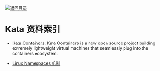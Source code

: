 [![返回目录](https://parg.co/UGo)](https://parg.co/b4z) 


# Kata 资料索引

* [Kata Containers](https://katacontainers.io/): Kata Containers is a new open source project building extremely lightweight virtual machines that seamlessly plug into the containers ecosystem.

* [Linux Namespaces 机制](http://blog.csdn.net/preterhuman_peak/article/details/40857117)
